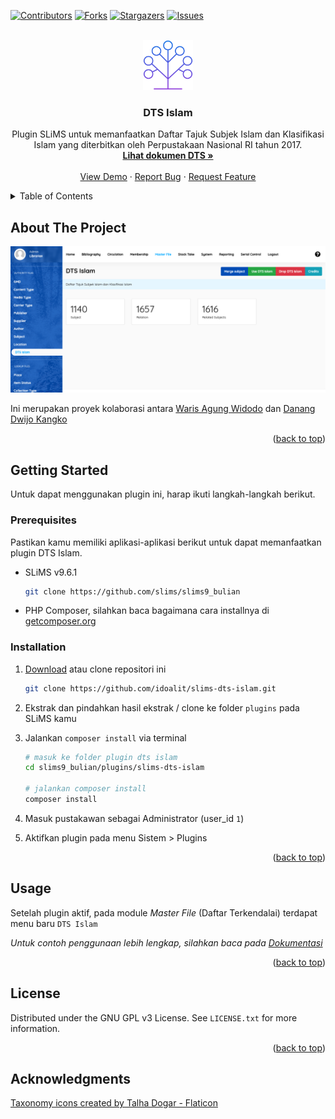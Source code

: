 <a name="readme-top"></a>


[![Contributors][contributors-shield]][contributors-url]
[![Forks][forks-shield]][forks-url]
[![Stargazers][stars-shield]][stars-url]
[![Issues][issues-shield]][issues-url]


<br />
<div align="center">
  <a href="https://github.com/idoalit/slims-dts-islam">
    <img src="assets/taxonomy.png" alt="Logo" width="80" height="80">
  </a>

<h3 align="center">DTS Islam</h3>

  <p align="center">
    Plugin SLiMS untuk memanfaatkan Daftar Tajuk Subjek Islam dan Klasifikasi Islam yang diterbitkan oleh Perpustakaan Nasional RI tahun 2017.
    <br />
    <a href="assets/Daftar-Tajuk-Subjek-Islam-dan-Klasifikasi-Islam.pdf"><strong>Lihat dokumen DTS »</strong></a>
    <br />
    <br />
    <a href="https://github.com/idoalit/slims-dts-islam">View Demo</a>
    ·
    <a href="https://github.com/idoalit/slims-dts-islam/issues">Report Bug</a>
    ·
    <a href="https://github.com/idoalit/slims-dts-islam/issues">Request Feature</a>
  </p>
</div>



<!-- TABLE OF CONTENTS -->
<details>
  <summary>Table of Contents</summary>
  <ol>
    <li>
      <a href="#about-the-project">About The Project</a>
      <ul>
        <li><a href="#built-with">Built With</a></li>
      </ul>
    </li>
    <li>
      <a href="#getting-started">Getting Started</a>
      <ul>
        <li><a href="#prerequisites">Prerequisites</a></li>
        <li><a href="#installation">Installation</a></li>
      </ul>
    </li>
    <li><a href="#usage">Usage</a></li>
    <li><a href="#license">License</a></li>
  </ol>
</details>



<!-- ABOUT THE PROJECT -->
## About The Project

[![DTS Islam Screen Shot][product-screenshot]](https://github.com/idoalit/slims-dts-islam)

Ini merupakan proyek kolaborasi antara [Waris Agung Widodo](https://github.com/idoalit) dan [Danang Dwijo Kangko](https://scholar.google.com/citations?user=hoMWar4AAAAJ&hl=id)

<p align="right">(<a href="#readme-top">back to top</a>)</p>

<!-- GETTING STARTED -->
## Getting Started

Untuk dapat menggunakan plugin ini, harap ikuti langkah-langkah berikut.

### Prerequisites

Pastikan kamu memiliki aplikasi-aplikasi berikut untuk dapat memanfaatkan plugin DTS Islam.

* SLiMS v9.6.1
  ```sh
  git clone https://github.com/slims/slims9_bulian
  ```

* PHP Composer, silahkan baca bagaimana cara installnya di [getcomposer.org](https://getcomposer.org/)


### Installation

1. [Download](https://github.com/idoalit/slims-dts-islam/archive/refs/heads/main.zip) atau clone repositori ini
   ```sh
   git clone https://github.com/idoalit/slims-dts-islam.git
   ```
2. Ekstrak dan pindahkan hasil ekstrak / clone ke folder `plugins` pada SLiMS kamu

3. Jalankan `composer install` via terminal
    ```sh
    # masuk ke folder plugin dts islam
    cd slims9_bulian/plugins/slims-dts-islam
    
    # jalankan composer install
    composer install
    ```
4. Masuk pustakawan sebagai Administrator (user_id `1`)
5. Aktifkan plugin pada menu Sistem > Plugins

<p align="right">(<a href="#readme-top">back to top</a>)</p>



## Usage

Setelah plugin aktif, pada module _Master File_ (Daftar Terkendalai) terdapat menu baru `DTS Islam`

_Untuk contoh penggunaan lebih lengkap, silahkan baca pada [Dokumentasi](https://github.com/idoalit/slims-dts-islam/wiki)_

<p align="right">(<a href="#readme-top">back to top</a>)</p>


<!-- LICENSE -->
## License

Distributed under the GNU GPL v3 License. See `LICENSE.txt` for more information.

<p align="right">(<a href="#readme-top">back to top</a>)</p>

<!-- ACKNOWLEDGMENTS -->
## Acknowledgments

[Taxonomy icons created by Talha Dogar - Flaticon](https://www.flaticon.com/free-icons/taxonomy)


<!-- MARKDOWN LINKS & IMAGES -->
[contributors-shield]: https://img.shields.io/github/contributors/idoalit/slims-dts-islam.svg?style=for-the-badge
[contributors-url]: https://github.com/idoalit/slims-dts-islam/graphs/contributors
[forks-shield]: https://img.shields.io/github/forks/idoalit/slims-dts-islam.svg?style=for-the-badge
[forks-url]: https://github.com/idoalit/slims-dts-islam/network/members
[stars-shield]: https://img.shields.io/github/stars/idoalit/slims-dts-islam.svg?style=for-the-badge
[stars-url]: https://github.com/idoalit/slims-dts-islam/stargazers
[issues-shield]: https://img.shields.io/github/issues/idoalit/slims-dts-islam.svg?style=for-the-badge
[issues-url]: https://github.com/idoalit/slims-dts-islam/issues
[license-shield]: https://img.shields.io/github/license/idoalit/slims-dts-islam.svg?style=for-the-badge
[license-url]: https://github.com/idoalit/slims-dts-islam/blob/master/LICENSE.txt
[product-screenshot]: assets/screenshot.png